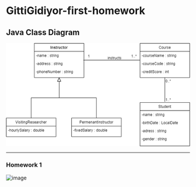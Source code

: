 # GittiGidiyor-first-homework

## Java Class Diagram
![image](diagram.png)

------
### Homework 1
![image](https://user-images.githubusercontent.com/58683636/128666979-67858095-80ee-4da3-a416-97e387f82ca4.png)


